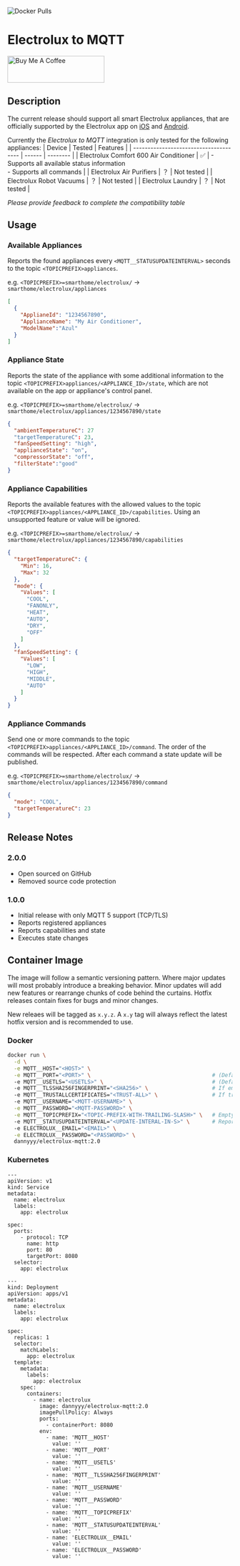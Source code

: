 ![Docker Pulls](https://img.shields.io/docker/pulls/dannyyy/electrolux-mqtt)

# Electrolux to MQTT

<a href="https://www.buymeacoffee.com/danflash" target="_blank"><img src="https://cdn.buymeacoffee.com/buttons/v2/default-yellow.png" alt="Buy Me A Coffee" height="60" width="217"></a>

## Description
The current release should support all smart Electrolux appliances, that are officially supported by the Electrolux app on [iOS](https://apps.apple.com/se/app/electrolux/id1595816832) and [Android](https://play.google.com/store/apps/details?id=com.electrolux.oneapp.android.electrolux).

Currently the *Electrolux to MQTT* integration is only tested for the following appliances:
| Device                                 | Tested | Features |
| -------------------------------------- | ------ | -------- |
| Electrolux Comfort 600 Air Conditioner | ✅     | - Supports all available status information<br>- Supports all commands |
| Electrolux Air Purifiers               | ？     | Not tested |
| Electrolux Robot Vacuums               | ？     | Not tested |
| Electrolux Laundry                     | ？     | Not tested |

*Please provide feedback to complete the compatibility table*

## Usage
### Available Appliances
Reports the found appliances every `<MQTT__STATUSUPDATEINTERVAL>` seconds to the topic `<TOPICPREFIX>appliances`.

e.g. `<TOPICPREFIX>=smarthome/electrolux/` -> `smarthome/electrolux/appliances`
```json
[
  {
    "ApplianeId": "1234567890",
    "ApplianceName": "My Air Conditioner",
    "ModelName":"Azul"
  }
]
```

### Appliance State
Reports the state of the appliance with some additional information to the topic `<TOPICPREFIX>appliances/<APPLIANCE_ID>/state`, which are not available on the app or appliance's control panel.

e.g. `<TOPICPREFIX>=smarthome/electrolux/` -> `smarthome/electrolux/appliances/1234567890/state`
```json
{
  "ambientTemperatureC": 27
  "targetTemperatureC": 23,
  "fanSpeedSetting": "high",
  "applianceState": "on",
  "compressorState": "off",
  "filterState":"good"
}
```

### Appliance Capabilities
Reports the available features with the allowed values to the topic `<TOPICPREFIX>appliances/<APPLIANCE_ID>/capabilities`. Using an unsupported feature or value will be ignored.

e.g. `<TOPICPREFIX>=smarthome/electrolux/` -> `smarthome/electrolux/appliances/1234567890/capabilities`
```json
{
  "targetTemperatureC": {
    "Min": 16,
    "Max": 32
  },
  "mode": {
    "Values": [
      "COOL",
      "FANONLY",
      "HEAT",
      "AUTO",
      "DRY",
      "OFF"
    ]
  },
  "fanSpeedSetting": {
    "Values": [
      "LOW",
      "HIGH",
      "MIDDLE",
      "AUTO"
    ]
  }
}
```

### Appliance Commands
Send one or more commands to the topic `<TOPICPREFIX>appliances/<APPLIANCE_ID>/command`. The order of the commands will be respected. After each command a state update will be published.

e.g. `<TOPICPREFIX>=smarthome/electrolux/` -> `smarthome/electrolux/appliances/1234567890/command`
```json
{
  "mode": "COOL",
  "targetTemperatureC": 23
}
```


## Release Notes
### 2.0.0
- Open sourced on GitHub
- Removed source code protection
### 1.0.0
- Initial release with only MQTT 5 support (TCP/TLS)
- Reports registered appliances
- Reports capabilities and state
- Executes state changes

## Container Image
The image will follow a semantic versioning pattern. Where major updates will most probably introduce a breaking behavior. Minor updates will add new features or rearrange chunks of code behind the curtains. Hotfix releases contain fixes for bugs and minor changes.

New releaes will be tagged as `x.y.z`. A `x.y` tag will always reflect the latest hotfix version and is recommended to use.

### Docker
```bash
docker run \
  -d \
  -e MQTT__HOST="<HOST>" \
  -e MQTT__PORT="<PORT>" \                                      # (Default 8883)
  -e MQTT__USETLS="<USETLS>" \                                  # (Default true)
  -e MQTT__TLSSHA256FINGERPRINT="<SHA256>" \                    # If empty the certificate must be signed by a trusted CA
  -e MQTT__TRUSTALLCERTIFICATES="<TRUST-ALL>" \                 # If true every certificate will be considered as valid, even revoced and expired. (Default false)
  -e MQTT__USERNAME="<MQTT-USERNAME>" \
  -e MQTT__PASSWORD="<MQTT-PASSWORD>" \
  -e MQTT__TOPICPREFIX="<TOPIC-PREFIX-WITH-TRAILING-SLASH>" \   # Empty or with trailling slash e.g. "smarthome/electrolux/" (Default "")
  -e MQTT__STATUSUPDATEINTERVAL="<UPDATE-INTERAL-IN-S>" \       # Reports devices, capabilities and state (Default 30)
  -e ELECTROLUX__EMAIL="<EMAIL>" \
  -e ELECTROLUX__PASSWORD="<PASSWORD>" \
  dannyyy/electrolux-mqtt:2.0
```

### Kubernetes
```
---
apiVersion: v1
kind: Service
metadata:
  name: electrolux
  labels:
    app: electrolux

spec:
  ports:
    - protocol: TCP
      name: http
      port: 80
      targetPort: 8080
  selector:
    app: electrolux

---
kind: Deployment
apiVersion: apps/v1
metadata:
  name: electrolux
  labels:
    app: electrolux

spec:
  replicas: 1
  selector:
    matchLabels:
      app: electrolux
  template:
    metadata:
      labels:
        app: electrolux
    spec:
      containers:
        - name: electrolux
          image: dannyyy/electrolux-mqtt:2.0
          imagePullPolicy: Always
          ports:
            - containerPort: 8080
          env:
            - name: 'MQTT__HOST'
              value: ''
            - name: 'MQTT__PORT'
              value: ''
            - name: 'MQTT__USETLS'
              value: ''
            - name: 'MQTT__TLSSHA256FINGERPRINT'
              value: ''
            - name: 'MQTT__USERNAME'
              value: ''
            - name: 'MQTT__PASSWORD'
              value: ''
            - name: 'MQTT__TOPICPREFIX'
              value: ''
            - name: 'MQTT__STATUSUPDATEINTERVAL'
              value: ''
            - name: 'ELECTROLUX__EMAIL'
              value: ''
            - name: 'ELECTROLUX__PASSWORD'
              value: ''
```
